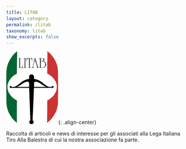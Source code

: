 ```yaml
---
title: LITAB
layout: category
permalink: /litab
taxonomy: litab
show_excerpts: false
---
```


![logo litab](/images/litab.gif){: .align-center}

Raccolta di articoli e news di interesse per gli associati alla Lega Italiana Tiro Alla Balestra di cui la nostra associazione fa parte.

